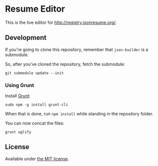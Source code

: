 # Resume Editor

This is the live editor for http://registry.jsonresume.org/.

## Development

If you're going to clone this repository, remember that `json-builder` is a submodule.

So, after you've cloned the repository, fetch the submodule:

```
git submodule update --init
```

### Using Grunt

Install [Grunt](http://gruntjs.com/):

```
sudo npm -g install grunt-cli
```

When that is done, run `npm install` while standing in the repository folder.

You can now concat the files:

```
grunt uglify
```

## License

Available under [the MIT license](http://mths.be/mit).
